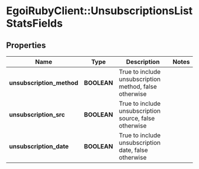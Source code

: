 # EgoiRubyClient::UnsubscriptionsListStatsFields

## Properties
Name | Type | Description | Notes
------------ | ------------- | ------------- | -------------
**unsubscription_method** | **BOOLEAN** | True to include unsubscription method, false otherwise | 
**unsubscription_src** | **BOOLEAN** | True to include unsubscription source, false otherwise | 
**unsubscription_date** | **BOOLEAN** | True to include unsubscription date, false otherwise | 


